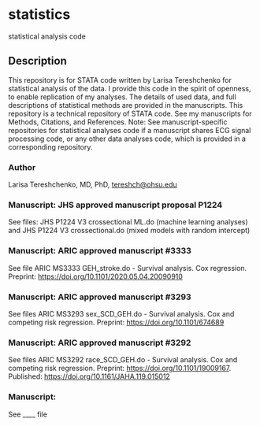 # statistics
statistical analysis code

## Description
This repository is for STATA code written by Larisa Tereshchenko for statistical analysis of the data. I provide this code in the spirit of openness, to enable replication of my analyses. The details of used data, and full descriptions of statistical methods are provided in the manuscripts. 
This repository is a technical repository of STATA code. See my manuscripts for Methods, Citations, and References. 
Note: See manuscript-specific repositories for statistical analyses code if a manuscript shares ECG signal processing code, or any other data analyses code, which is provided in a corresponding repository.
 
### Author
Larisa Tereshchenko, MD, PhD, <tereshch@ohsu.edu>

  
### Manuscript: JHS approved manuscript proposal P1224
See files: JHS P1224 V3 crossectional ML.do (machine learning analyses) and JHS P1224 V3 crossectional.do (mixed models with random intercept)

### Manuscript: ARIC approved manuscript #3333
See file ARIC MS3333 GEH_stroke.do -  Survival analysis. Cox regression. Preprint: https://doi.org/10.1101/2020.05.04.20090910

### Manuscript: ARIC approved manuscript #3293
See files ARIC MS3293 sex_SCD_GEH.do  - Survival analysis. Cox and competing risk regression. Preprint: https://doi.org/10.1101/674689 

### Manuscript: ARIC approved manuscript #3292
See files ARIC MS3292 race_SCD_GEH.do - Survival analysis. Cox and competing risk regression. Preprint:  https://doi.org/10.1101/19009167. Published: https://doi.org/10.1161/JAHA.119.015012

### Manuscript: 
See ____ file 


